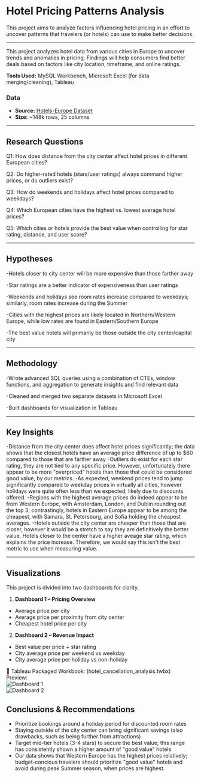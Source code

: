 # Hotel Pricing Patterns Analysis
This project aims to analyze factors influencing hotel pricing in an effort to uncover patterns that travelers (or hotels) can use to make better decisions.

---

This project analyzes hotel data from various cities in Europe to uncover trends and anomalies in pricing. Findings will help consumers find better deals based on factors like city location, timeframe, and online ratings.

**Tools Used:** MySQL Workbench, Microsoft Excel (for data merging/cleaning), Tableau

### Data
- **Source:** [Hotels-Europe Dataset](https://gabors-data-analysis.com/datasets/hotels-europe/)
- **Size:** ~148k rows, 25 columns  

---

## Research Questions
Q1: How does distance from the city center affect hotel prices in different European cities?

Q2: Do higher-rated hotels (stars/user ratings) always command higher prices, or do outliers exist?

Q3: How do weekends and holidays affect hotel prices compared to weekdays?

Q4: Which European cities have the highest vs. lowest average hotel prices?

Q5: Which cities or hotels provide the best value when controlling for star rating, distance, and user score?

---

## Hypotheses
-Hotels closer to city center will be more expensive than those farther away

-Star ratings are a better indicator of expensiveness than user ratings

-Weekends and holidays see room rates increase compared to weekdays; similarly, room rates increase during the Summer

-Cities with the highest prices are likely located in Northern/Western Europe, while low rates are found in Eastern/Southern Europe

-The best value hotels will primarily be those outside the city center/capital city

---

## Methodology
-Wrote advanced SQL queries using a combination of CTEs, window functions, and aggregation to generate insights and find relevant data

-Cleaned and merged two separate datasets in Microsoft Excel

-Built dashboards for visualization in Tableau

---

## Key Insights
-Distance from the city center does affect hotel prices significantly; the data shows that the closest hotels have an average price difference of up to $60 compared to those that are farther away
-Outliers do exist for each star rating, they are not tied to any specific price. However, unfortunately there appear to be more "overpriced" hotels than those that could be considered good value, by our metrics.
-As expexted, weekend prices tend to jump significantly compared to weekday prices in virtually all cities, however holidays were quite often less than we expected, likely due to discounts offered.
-Regions with the highest average prices do indeed appear to be from Western Europe, with Amsterdam, London, and Dublin rounding out the top 3; contrastingly, hotels in Eastern Europe appear to be among the cheapest, with Samara, St. Petersburg, and Sofia holding the cheapest averages.
-Hotels outside the city center are cheaper than those that are closer, however it would be a stretch to say they are definitively the better value. Hotels closer to the center have a higher aveage star rating, which explains the price increase. Therefore, we would say this isn't the best metric to use when measuring value.

---

## Visualizations
This project is divided into two dashboards for clarity.

1. **Dashboard 1 – Pricing Overview**
  - Average price per city
  - Average price per proximity from city center
  - Cheapest hotel price per city

2. **Dashboard 2 – Revenue Impact**
  - Best value per price + star rating
  - City average price per weekend vs weekday
  - City average price per holiday vs non-holiday

📂 Tableau Packaged Workbook: (hotel_cancellation_analysis.twbx)  
Preview:  
![Dashboard 1](dashboard1.png)  
![Dashboard 2](dashboard2.png)

## Conclusions & Recommendations
- Prioritize bookings around a holiday period for discounted room rates
- Staying outside of the city center can bring significant savings (also drawbacks, such as being further from attractions)
- Target mid-tier hotels (3-4 stars) to secure the best value; this range has consistently shown a higher amount of "good value" hotels
- Our data shows that Western Europe has the highest prices relatively; budget-concious travelers should prioritize "good value" hotels and avoid during peak Summer season, when prices are highest.
